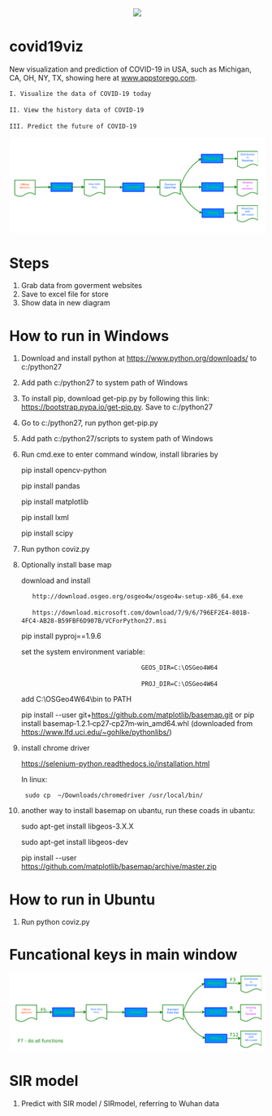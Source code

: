 <div align="center">
  <img src="http://www.appstorego.com/img/icon_appstorego.png">
</div>

# covid19viz
New visualization and prediction of COVID-19 in USA, such as Michigan, CA, OH, NY, TX, showing here at www.appstorego.com.

    I. Visualize the data of COVID-19 today

    II. View the history data of COVID-19

    III. Predict the future of COVID-19

<div align="center">
  <img src="./doc/coviz_functions.png">
</div>

# Steps
1. Grab data from goverment websites
2. Save to excel file for store
3. Show data in new diagram

# How to run in Windows
1. Download and install python at https://www.python.org/downloads/ to c:/python27
2. Add path c:/python27 to system path of Windows
3. To install pip, download get-pip.py by following this link: https://bootstrap.pypa.io/get-pip.py. Save to c:/python27
4. Go to c:/python27, run python get-pip.py
5. Add path c:/python27/scripts to system path of Windows
6. Run cmd.exe to enter command window, install libraries by 

     pip install opencv-python
     
     pip install pandas
     
     pip install matplotlib
     
     pip install lxml
     
     pip install scipy

7. Run python coviz.py
8. Optionally install base map
 
     download and install
     
          http://download.osgeo.org/osgeo4w/osgeo4w-setup-x86_64.exe
   
          https://download.microsoft.com/download/7/9/6/796EF2E4-801B-4FC4-AB28-B59FBF6D907B/VCForPython27.msi
     
     pip install pyproj==1.9.6
   
     set the system environment variable: 
     
                                        GEOS_DIR=C:\OSGeo4W64
   
                                        PROJ_DIR=C:\OSGeo4W64
                                                         
     add    C:\OSGeo4W64\bin to PATH
   
     pip install --user git+https://github.com/matplotlib/basemap.git or 
     pip install basemap‑1.2.1‑cp27‑cp27m‑win_amd64.whl (downloaded from https://www.lfd.uci.edu/~gohlke/pythonlibs/)
 9. install chrome driver
 
     https://selenium-python.readthedocs.io/installation.html
     
     In linux: 
     
         sudo cp  ~/Downloads/chromedriver /usr/local/bin/

10. another way to install basemap on ubantu, run these coads in ubantu:

    sudo apt-get install libgeos-3.X.X
    
    sudo apt-get install libgeos-dev
    
    pip install --user https://github.com/matplotlib/basemap/archive/master.zip

# How to run in Ubuntu
1. Run python coviz.py

# Funcational keys in main window
<div align="center">
  <img src="./doc/coviz_function_keys.png">
</div>

# SIR model
1. Predict with SIR model / SIRmodel, referring to Wuhan data


